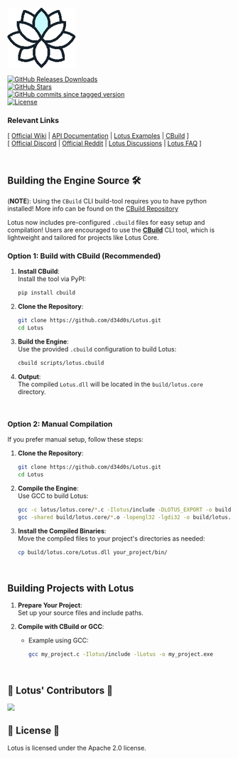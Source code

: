 ![Lotus Logo](lotus/assets/logo.png)

[![GitHub Releases Downloads](https://img.shields.io/github/downloads/d34d0s/Lotus/total)](https://github.com/d34d0s/Lotus/releases)  
[![GitHub Stars](https://img.shields.io/github/stars/d34d0s/Lotus?style=flat&label=stars)](https://github.com/d34d0s/Lotus/stargazers)  
[![GitHub commits since tagged version](https://img.shields.io/github/commits-since/d34d0s/Lotus/Lotus.1.0.2024)](https://github.com/d34d0s/Lotus/commits/main)  
[![License](https://img.shields.io/badge/license-apache%2Flibpng-green.svg)](LICENSE)  


### Relevant Links

[ [Official Wiki](https://github.com/d34d0s/Lotus/wiki) | [API Documentation](https://github.com/d34d0s/Lotus/wiki/Lotus-API-Docs) | [Lotus Examples](https://github.com/d34d0s/Lotus/tree/main/examples) | [CBuild](https://github.com/d34d0s/CBuild) ]  
[ [Official Discord](https://discord.gg/kreGBCVsQQ) | [Official Reddit](https://www.reddit.com/r/LotusEngine/) | [Lotus Discussions](https://github.com/d34d0s/Lotus/discussions) | [Lotus FAQ](https://github.com/d34d0s/Lotus/wiki/Lotus-FAQ) ]  

<br>

## Building the Engine Source 🛠️
(**NOTE**): Using the `CBuild` CLI build-tool requires you to have python installed! More info can be found on the [CBuild Repository](https://github.com/d34d0s/CBuild)

Lotus now includes pre-configured `.cbuild` files for easy setup and compilation! Users are encouraged to use the **[CBuild](https://github.com/d34d0s/CBuild)** CLI tool, which is lightweight and tailored for projects like Lotus Core.


### Option 1: Build with CBuild (Recommended)

1. **Install CBuild**:  
   Install the tool via PyPI:
   ```bash
   pip install cbuild
   ```

2. **Clone the Repository**:  
   ```bash
   git clone https://github.com/d34d0s/Lotus.git
   cd Lotus
   ```

3. **Build the Engine**:  
   Use the provided `.cbuild` configuration to build Lotus:  
   ```bash
   cbuild scripts/lotus.cbuild
   ```

4. **Output**:  
   The compiled `Lotus.dll` will be located in the `build/lotus.core` directory.

<br>

### Option 2: Manual Compilation

If you prefer manual setup, follow these steps:

1. **Clone the Repository**:  
   ```bash
   git clone https://github.com/d34d0s/Lotus.git
   cd Lotus
   ```

2. **Compile the Engine**:  
   Use GCC to build Lotus:  
   ```bash
   gcc -c lotus/lotus.core/*.c -Ilotus/include -DLOTUS_EXPORT -o build/lotus.core/*.o
   gcc -shared build/lotus.core/*.o -lopengl32 -lgdi32 -o build/lotus.core/Lotus.dll
   ```

3. **Install the Compiled Binaries**:  
   Move the compiled files to your project's directories as needed:  
   ```bash
   cp build/lotus.core/Lotus.dll your_project/bin/
   ```

<br>

## Building Projects with Lotus

1. **Prepare Your Project**:  
   Set up your source files and include paths.

2. **Compile with CBuild or GCC**:  
   - Example using GCC:  
     ```bash
     gcc my_project.c -Ilotus/include -lLotus -o my_project.exe
     ```

<br>

## 🪷 Lotus' Contributors 🪷  

<a href="https://github.com/d34d0s/Lotus/graphs/contributors">
  <img src="https://contrib.rocks/image?repo=d34d0s/Lotus&max=500&columns=20&anon=1" />
</a>

<br>

## 🪷 License 🪷  

Lotus is licensed under the Apache 2.0 license.  

<br>

